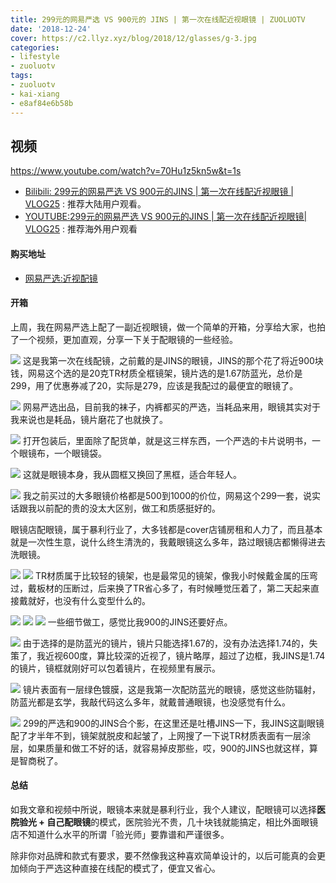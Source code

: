 ```yaml
---
title: 299元的网易严选 VS 900元的 JINS | 第一次在线配近视眼镜 | ZUOLUOTV
date: '2018-12-24'
cover: https://c2.llyz.xyz/blog/2018/12/glasses/g-3.jpg
categories:
- lifestyle
- zuoluotv
tags:
- zuoluotv
- kai-xiang
- e8af84e6b58b
---
```


## 视频

https://www.youtube.com/watch?v=70Hu1z5kn5w&t=1s

- [Bilibili: 299元的网易严选 VS 900元的JINS | 第一次在线配近视眼镜 | VLOG25](https://www.bilibili.com/video/av38906445) : 推荐大陆用户观看。
- [YOUTUBE:299元的网易严选 VS 900元的JINS | 第一次在线配近视眼镜| VLOG25](https://www.youtube.com/watch?v=70Hu1z5kn5w&t=1s) : 推荐海外用户观看

#### 购买地址

- [网易严选:近视配镜](https://zuoluo.tv/you-glasses)

#### 开箱

上周，我在网易严选上配了一副近视眼镜，做一个简单的开箱，分享给大家，也拍了一个视频，更加直观，分享一下关于配眼镜的一些经验。

![](https://c2.llyz.xyz/blog/2018/12/glasses/g-3.jpg) 这是我第一次在线配镜，之前戴的是JINS的眼镜，JINS的那个花了将近900块钱，网易这个选的是20克TR材质全框镜架，镜片选的是1.67防蓝光，总价是299，用了优惠券减了20，实际是279，应该是我配过的最便宜的眼镜了。

![](https://c2.llyz.xyz/blog/2018/12/glasses/g-4.jpg) 网易严选出品，目前我的袜子，内裤都买的严选，当耗品来用，眼镜其实对于我来说也是耗品，镜片磨花了也就换了。

![](https://c2.llyz.xyz/blog/2018/12/glasses/g-5.jpg) 打开包装后，里面除了配货单，就是这三样东西，一个严选的卡片说明书，一个眼镜布，一个眼镜袋。

![](https://c2.llyz.xyz/blog/2018/12/glasses/g-2.jpg) 这就是眼镜本身，我从圆框又换回了黑框，适合年轻人。

![](https://c2.llyz.xyz/blog/2018/12/glasses/g-6.jpg) 我之前买过的大多眼镜价格都是500到1000的价位，网易这个299一套，说实话跟我以前配的贵的没太大区别，做工和质感挺好的。

眼镜店配眼镜，属于暴利行业了，大多钱都是cover店铺房租和人力了，而且基本就是一次性生意，说什么终生清洗的，我戴眼镜这么多年，路过眼镜店都懒得进去洗眼镜。

![](https://c2.llyz.xyz/blog/2018/12/glasses/g-7.jpg) ![](https://c2.llyz.xyz/blog/2018/12/glasses/g-8.jpg) TR材质属于比较轻的镜架，也是最常见的镜架，像我小时候戴金属的压弯过，戴板材的压断过，后来换了TR省心多了，有时候睡觉压着了，第二天起来直接戴就好，也没有什么变型什么的。

![](https://c2.llyz.xyz/blog/2018/12/glasses/g-9.jpg) ![](https://c2.llyz.xyz/blog/2018/12/glasses/g-10.jpg) ![](https://c2.llyz.xyz/blog/2018/12/glasses/g-13.jpg) 一些细节做工，感觉比我900的JINS还要好点。

![](https://c2.llyz.xyz/blog/2018/12/glasses/g-11.jpg) 由于选择的是防蓝光的镜片，镜片只能选择1.67的，没有办法选择1.74的，失策了，我近视600度，算比较深的近视了，镜片略厚，超过了边框，我JINS是1.74的镜片，镜框就刚好可以包着镜片，在视频里有展示。

![](https://c2.llyz.xyz/blog/2018/12/glasses/g-12.jpg) 镜片表面有一层绿色镀膜，这是我第一次配防蓝光的眼镜，感觉这些防辐射，防蓝光都是玄学，我敲代码这么多年，就戴普通眼镜，也没感觉有什么。

![](https://c2.llyz.xyz/blog/2018/12/glasses/g-1.jpg) 299的严选和900的JINS合个影，在这里还是吐槽JINS一下，我JINS这副眼镜配了才半年不到，镜架就脱皮和起皱了，上网搜了一下说TR材质表面有一层涂层，如果质量和做工不好的话，就容易掉皮那些，哎，900的JINS也就这样，算是智商税了。

#### 总结

如我文章和视频中所说，眼镜本来就是暴利行业，我个人建议，配眼镜可以选择**医院验光 + 自己配眼镜**的模式，医院验光不贵，几十块钱就能搞定，相比外面眼镜店不知道什么水平的所谓「验光师」要靠谱和严谨很多。

除非你对品牌和款式有要求，要不然像我这种喜欢简单设计的，以后可能真的会更加倾向于严选这种直接在线配的模式了，便宜又省心。
